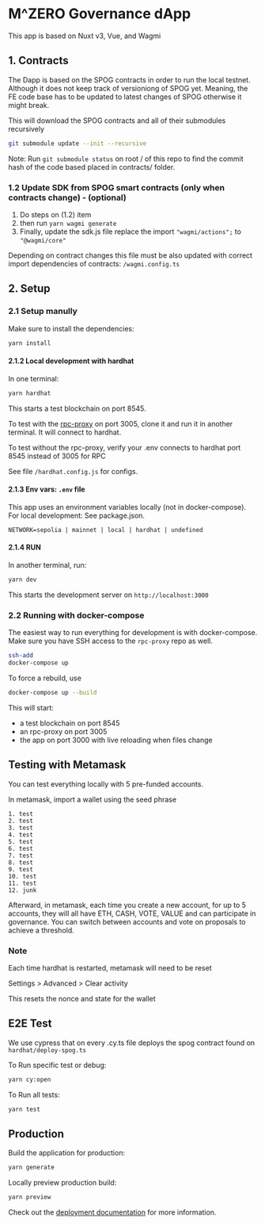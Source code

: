 # M^ZERO Governance dApp

This app is based on Nuxt v3, Vue, and Wagmi




## 1. Contracts

The Dapp is based on the SPOG contracts in order to run the local testnet. Although it does not keep track of versioniong of SPOG yet. Meaning, the FE code base has to be updated to latest changes of SPOG otherwise it might break. 



This will download the SPOG contracts and all of their submodules recursively

```bash
git submodule update --init --recursive
```

Note: Run `git submodule status` on root / of this repo to find the commit hash of the code based placed in contracts/ folder.



### 1.2 Update SDK from SPOG smart contracts (only when contracts change) - (optional)

1. Do steps on (1.2) item
5. then run `yarn wagmi generate`
6. Finally, update the sdk.js file replace the import `"wagmi/actions";` to `"@wagmi/core"`

Depending on contract changes this file must be also updated with correct import dependencies of contracts:
`/wagmi.config.ts`

## 2. Setup

### 2.1 Setup manully

Make sure to install the dependencies:

```bash
yarn install
```
#### 2.1.2 Local development with hardhat

In one terminal:

```bash
yarn hardhat
```

This starts a test blockchain on port 8545.

To test with the [rpc-proxy](https://github.com/MZero-Labs/rpc-proxy) on port 3005, clone it and run it in another terminal. It will connect to hardhat.

To test without the rpc-proxy, verify your .env connects to hardhat port 8545 instead of 3005 for RPC

See file `/hardhat.config.js` for configs.



#### 2.1.3 Env vars: `.env` file

This app uses an environment variables locally (not in docker-compose). For local development: See package.json.

```
NETWORK=sepolia | mainnet | local | hardhat | undefined
```


#### 2.1.4 RUN

In another terminal, run:

```bash
yarn dev
```

This starts the development server on `http://localhost:3000`

### 2.2 Running with docker-compose

The easiest way to run everything for development is with docker-compose. Make sure you have SSH access to the `rpc-proxy` repo as well.

```bash
ssh-add
docker-compose up
```

To force a rebuild, use

```bash
docker-compose up --build
```

This will start:

- a test blockchain on port 8545
- an rpc-proxy on port 3005
- the app on port 3000 with live reloading when files change




## Testing with Metamask

You can test everything locally with 5 pre-funded accounts.

In metamask, import a wallet using the seed phrase

```
1. test
2. test
3. test
4. test
5. test
6. test
7. test
8. test
9. test
10. test
11. test
12. junk
```

Afterward, in metamask, each time you create a new account, for up to 5 accounts, they will all have ETH, CASH, VOTE, VALUE and can participate in governance. You can switch between accounts and vote on proposals to achieve a threshold.

### Note

Each time hardhat is restarted, metamask will need to be reset

Settings > Advanced > Clear activity

This resets the nonce and state for the wallet


## E2E Test

We use cypress that on every .cy.ts file deploys the spog contract found on `hardhat/deploy-spog.ts`

To Run specific test or debug:

```bash
yarn cy:open
```

To Run all tests:

```bash
yarn test
```

## Production

Build the application for production:

```bash
yarn generate
```

Locally preview production build:

```bash
yarn preview
```

Check out the [deployment documentation](https://nuxt.com/docs/getting-started/deployment) for more information.




